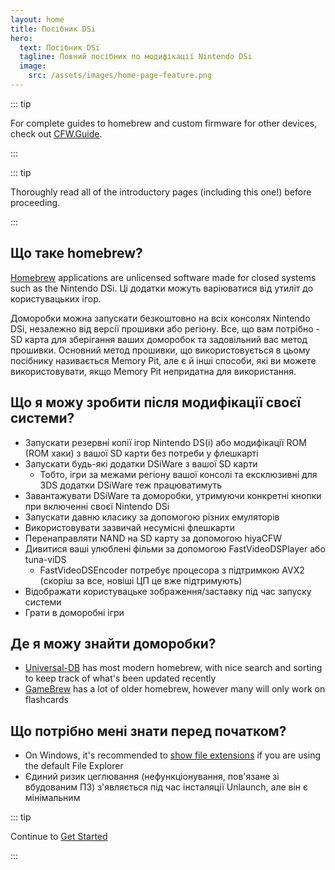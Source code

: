 ```yaml
---
layout: home
title: Посібник DSi
hero:
  text: Посібник DSi
  tagline: Повний посібник по модифікації Nintendo DSi
  image:
    src: /assets/images/home-page-feature.png
---
```


::: tip

For complete guides to homebrew and custom firmware for other devices, check out [CFW.Guide](https://cfw.guide/).

:::

::: tip

Thoroughly read all of the introductory pages (including this one!) before proceeding.

:::

## Що таке homebrew?

[Homebrew](https://en.wikipedia.org/wiki/Homebrew_\(video_games\)) applications are unlicensed software made for closed systems such as the Nintendo DSi. Ці додатки можуть варіюватися від утиліт до користувацьких ігор.

Доморобки можна запускати безкоштовно на всіх консолях Nintendo DSi, незалежно від версії прошивки або регіону. Все, що вам потрібно - SD карта для зберігання ваших доморобок та задовільний вас метод прошивки. Основний метод прошивки, що використовується в цьому посібнику називається Memory Pit, але є й інші способи, які ви можете використовувати, якщо Memory Pit непридатна для використання.

## Що я можу зробити після модифікації своєї системи?

- Запускати резервні копії ігор Nintendo DS(i) або модифікації ROM (ROM хаки) з вашої SD карти без потреби у флешкарті
- Запускати будь-які додатки DSiWare з вашої SD карти
  - Тобто, ігри за межами регіону вашої консолі та ексклюзивні для 3DS додатки DSiWare теж працюватимуть
- Завантажувати DSiWare та доморобки, утримуючи конкретні кнопки при включенні своєї Nintendo DSi
- Запускати давню класику за допомогою різних емуляторів
- Використовувати зазвичай несумісні флешкарти
- Перенаправляти NAND на SD карту за допомогою hiyaCFW
- Дивитися ваші улюблені фільми за допомогою FastVideoDSPlayer або tuna-viDS
  - FastVideoDSEncoder потребує процесора з підтримкою AVX2 (скоріш за все, новіші ЦП це вже підтримують)
- Відображати користувацьке зображення/заставку під час запуску системи
- Грати в доморобні ігри

## Де я можу знайти доморобки?

- [Universal-DB](https://db.universal-team.net/ds) has most modern homebrew, with nice search and sorting to keep track of what's been updated recently
- [GameBrew](https://www.gamebrew.org/wiki/List_of_all_DS_homebrew) has a lot of older homebrew, however many will only work on flashcards

## Що потрібно мені знати перед початком?

- On Windows, it's recommended to [show file extensions](file-extensions-windows.html) if you are using the default File Explorer
- Єдиний ризик цеглювання (нефункціонування, пов'язане зі вбудованим ПЗ) з'являється під час інсталяції Unlaunch, але він є мінімальним

::: tip

Continue to [Get Started](get-started.html)

:::
